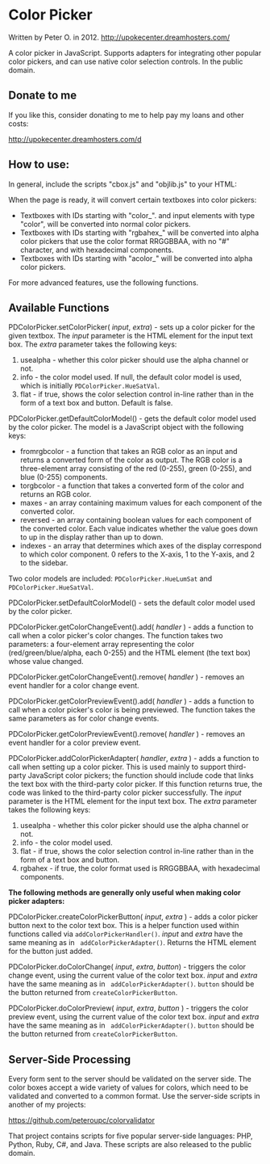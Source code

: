 Color Picker
===========

Written by Peter O. in 2012. http://upokecenter.dreamhosters.com/

A color picker in JavaScript. Supports adapters for integrating other popular color pickers, and can use native color selection controls. In the public domain.

## Donate to me

If you like this, consider donating to me to help pay my loans and other costs:

http://upokecenter.dreamhosters.com/d

## How to use:

In general, include the scripts "cbox.js" and "objlib.js" to your HTML:

<script type="text/javascript" src="objlib.js"></script>
<script type="text/javascript" src="cbox.js"></script>

When the page is ready, it will convert certain textboxes into color pickers:

* Textboxes with IDs starting with "color_". and input elements with type "color", will be converted into normal color pickers.
* Textboxes with IDs starting with "rgbahex_" will be converted into alpha color pickers that use the color format RRGGBBAA, with no "#" character, and with hexadecimal components.
* Textboxes with IDs starting with "acolor_" will be converted into alpha color pickers.

For more advanced features, use the following functions.

## Available Functions

PDColorPicker.setColorPicker( _input_, _extra_) - sets up a color picker for the given textbox. The
_input_ parameter is the HTML element for the input text box. The _extra_ parameter takes the following keys:

1. usealpha - whether this color picker should use the alpha channel or not.
2. info - the color model used. If null, the default color model is used, which is initially `PDColorPicker.HueSatVal`.
3. flat - if true, shows the color selection control in-line rather than in the form of a text box and button. Default is false.

PDColorPicker.getDefaultColorModel() - gets the default color model used by the color picker.
The model is a JavaScript object with the following keys:

* fromrgbcolor - a function that takes an RGB color as an input and returns a converted form
of the color as output. The RGB color is a three-element array consisting of the red (0-255), green (0-255), and blue (0-255) components.
* torgbcolor - a function that takes a converted form of the color and returns an RGB color.
* maxes - an array containing maximum values for each component of the converted color.
* reversed - an array containing boolean values for each component of the converted color. Each value indicates whether the value goes down to up in the display rather than up to down.
* indexes - an array that determines which axes of the display correspond to which color component. 0 refers to the X-axis, 1 to the Y-axis, and 2 to the sidebar.

Two color models are included: `PDColorPicker.HueLumSat` and `PDColorPicker.HueSatVal`.

PDColorPicker.setDefaultColorModel() - sets the default color model used by the color picker.

PDColorPicker.getColorChangeEvent().add( _handler_ ) - adds a function to call when a color picker's color changes. The function takes two parameters: a four-element array representing the color
(red/green/blue/alpha, each 0-255) and the HTML element (the text box) whose value changed.

PDColorPicker.getColorChangeEvent().remove( _handler_ ) - removes an event handler for a color change event.

PDColorPicker.getColorPreviewEvent().add( _handler_ ) - adds a function to call when a color picker's color is being previewed. The function takes the same parameters as for color change events.

PDColorPicker.getColorPreviewEvent().remove( _handler_ ) - removes an event handler for a color preview event.

PDColorPicker.addColorPickerAdapter( _handler_, _extra_ ) - adds a function to call when setting up a color picker. This is used mainly to support third-party JavaScript color pickers; the
function should include code that links the text box with the third-party color picker. If this function returns true, the code was linked to the third-party color picker
successfully. The _input_ parameter is the HTML element for the input text box. The _extra_ parameter takes the following keys:

1. usealpha - whether this color picker should use the alpha channel or not.
2. info - the color model used.
3. flat - if true, shows the color selection control in-line rather than in the form of a text box and button.
4. rgbahex - if true, the color format used is RRGGBBAA, with hexadecimal components.

**The following methods are generally only useful when making color picker adapters:**

PDColorPicker.createColorPickerButton( _input_, _extra_ ) - adds a color picker button next to the color text box. This is a helper function used within functions called via `addColorPickerHandler()`.
_input_ and _extra_ have the same meaning as in ` addColorPickerAdapter()`. Returns the HTML element for the button just added.

PDColorPicker.doColorChange( _input_, _extra_, _button_) - triggers the color change event, using the current value of the color text box.
_input_ and _extra_ have the same meaning as in ` addColorPickerAdapter()`. `button` should be the button returned from `createColorPickerButton`.

PDColorPicker.doColorPreview( _input_, _extra_, _button_ ) - triggers the color preview event, using the current value of the color text box.
_input_ and _extra_ have the same meaning as in ` addColorPickerAdapter()`. `button` should be the button returned from `createColorPickerButton`.

## Server-Side Processing

Every form sent to the server should be validated on the server side. The color boxes accept a wide variety of values for
colors, which need to be validated and converted to a common format. Use the server-side scripts in another of my projects:

https://github.com/peteroupc/colorvalidator

That project contains scripts for five popular server-side languages: PHP, Python, Ruby, C#, and Java. These scripts are
also released to the public domain.